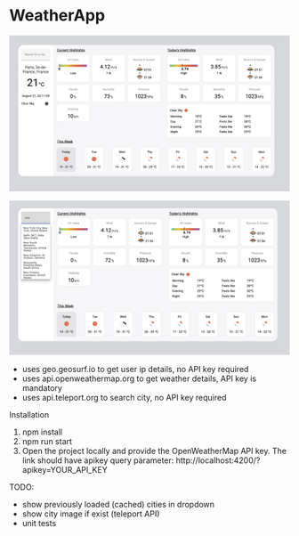 # WeatherApp


![Application Demo 1](application-demo-1.png)

![Application Demo 2](application-demo-2.png)


- uses geo.geosurf.io to get user ip details, no API key required
- uses api.openweathermap.org to get weather details, API key is mandatory
- uses api.teleport.org to search city, no API key required

Installation
1. npm install
2. npm run start
3. Open the project locally and provide the OpenWeatherMap API key. The link should have apikey query parameter: http://localhost:4200/?apikey=YOUR_API_KEY

TODO:
- show previously loaded (cached) cities in dropdown
- show city image if exist (teleport API)
- unit tests

